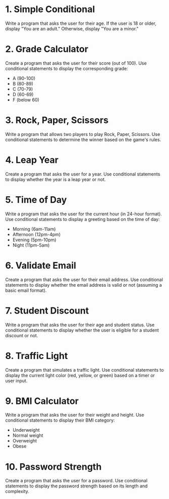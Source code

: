 
# 1. Simple Conditional
Write a program that asks the user for their age. If the user is 18 or older, display "You are an adult." Otherwise, display "You are a minor."

# 2. Grade Calculator
Create a program that asks the user for their score (out of 100). Use conditional statements to display the corresponding grade:
- A (90-100)
- B (80-89)
- C (70-79)
- D (60-69)
- F (below 60)

# 3. Rock, Paper, Scissors
Write a program that allows two players to play Rock, Paper, Scissors. Use conditional statements to determine the winner based on the game's rules.

# 4. Leap Year
Create a program that asks the user for a year. Use conditional statements to display whether the year is a leap year or not.

# 5. Time of Day
Write a program that asks the user for the current hour (in 24-hour format). Use conditional statements to display a greeting based on the time of day:
- Morning (6am-11am)
- Afternoon (12pm-4pm)
- Evening (5pm-10pm)
- Night (11pm-5am)

# 6. Validate Email
Create a program that asks the user for their email address. Use conditional statements to display whether the email address is valid or not (assuming a basic email format).

# 7. Student Discount
Write a program that asks the user for their age and student status. Use conditional statements to display whether the user is eligible for a student discount or not.

# 8. Traffic Light
Create a program that simulates a traffic light. Use conditional statements to display the current light color (red, yellow, or green) based on a timer or user input.

# 9. BMI Calculator
Write a program that asks the user for their weight and height. Use conditional statements to display their BMI category:
- Underweight
- Normal weight
- Overweight
- Obese

# 10. Password Strength
Create a program that asks the user for a password. Use conditional statements to display the password strength based on its length and complexity.